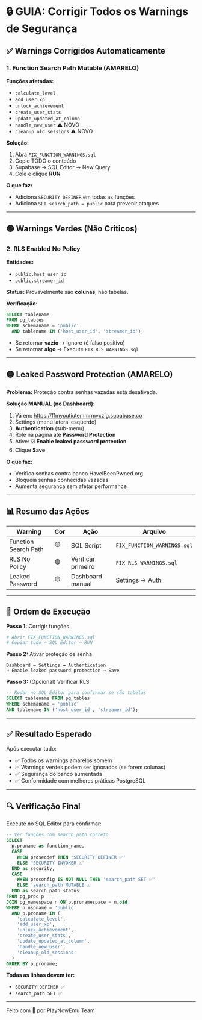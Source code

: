 # 🔒 GUIA: Corrigir Todos os Warnings de Segurança

## ✅ Warnings Corrigidos Automaticamente

### 1. Function Search Path Mutable (AMARELO)

**Funções afetadas:**
- `calculate_level`
- `add_user_xp`
- `unlock_achievement`
- `create_user_stats`
- `update_updated_at_column`
- `handle_new_user` ⚠️ NOVO
- `cleanup_old_sessions` ⚠️ NOVO

**Solução:**
1. Abra `FIX_FUNCTION_WARNINGS.sql`
2. Copie TODO o conteúdo
3. Supabase → SQL Editor → New Query
4. Cole e clique **RUN**

**O que faz:**
- Adiciona `SECURITY DEFINER` em todas as funções
- Adiciona `SET search_path = public` para prevenir ataques

---

## 🟢 Warnings Verdes (Não Críticos)

### 2. RLS Enabled No Policy

**Entidades:**
- `public.host_user_id`
- `public.streamer_id`

**Status:** Provavelmente são **colunas**, não tabelas.

**Verificação:**
```sql
SELECT tablename 
FROM pg_tables 
WHERE schemaname = 'public' 
  AND tablename IN ('host_user_id', 'streamer_id');
```

- Se retornar **vazio** → Ignore (é falso positivo)
- Se retornar **algo** → Execute `FIX_RLS_WARNINGS.sql`

---

## 🟡 Leaked Password Protection (AMARELO)

**Problema:** Proteção contra senhas vazadas está desativada.

**Solução MANUAL (no Dashboard):**

1. Vá em: https://ffmyoutiutemmrmvxzig.supabase.co
2. Settings (menu lateral esquerdo)
3. **Authentication** (sub-menu)
4. Role na página até **Password Protection**
5. Ative: ☑️ **Enable leaked password protection**
6. Clique **Save**

**O que faz:**
- Verifica senhas contra banco HaveIBeenPwned.org
- Bloqueia senhas conhecidas vazadas
- Aumenta segurança sem afetar performance

---

## 📊 Resumo das Ações

| Warning | Cor | Ação | Arquivo |
|---------|-----|------|---------|
| Function Search Path | 🟡 | SQL Script | `FIX_FUNCTION_WARNINGS.sql` |
| RLS No Policy | 🟢 | Verificar primeiro | `FIX_RLS_WARNINGS.sql` |
| Leaked Password | 🟡 | Dashboard manual | Settings → Auth |

---

## 🚀 Ordem de Execução

**Passo 1:** Corrigir funções
```bash
# Abrir FIX_FUNCTION_WARNINGS.sql
# Copiar tudo → SQL Editor → RUN
```

**Passo 2:** Ativar proteção de senha
```
Dashboard → Settings → Authentication
→ Enable leaked password protection → Save
```

**Passo 3:** (Opcional) Verificar RLS
```sql
-- Rodar no SQL Editor para confirmar se são tabelas
SELECT tablename FROM pg_tables 
WHERE schemaname = 'public' 
AND tablename IN ('host_user_id', 'streamer_id');
```

---

## ✅ Resultado Esperado

Após executar tudo:
- ✅ Todos os warnings amarelos somem
- ✅ Warnings verdes podem ser ignorados (se forem colunas)
- ✅ Segurança do banco aumentada
- ✅ Conformidade com melhores práticas PostgreSQL

---

## 🔍 Verificação Final

Execute no SQL Editor para confirmar:

```sql
-- Ver funções com search_path correto
SELECT 
  p.proname as function_name,
  CASE 
    WHEN prosecdef THEN 'SECURITY DEFINER ✅' 
    ELSE 'SECURITY INVOKER ⚠️' 
  END as security,
  CASE 
    WHEN proconfig IS NOT NULL THEN 'search_path SET ✅'
    ELSE 'search_path MUTABLE ⚠️'
  END as search_path_status
FROM pg_proc p
JOIN pg_namespace n ON p.pronamespace = n.oid
WHERE n.nspname = 'public'
  AND p.proname IN (
    'calculate_level', 
    'add_user_xp', 
    'unlock_achievement', 
    'create_user_stats', 
    'update_updated_at_column',
    'handle_new_user',
    'cleanup_old_sessions'
  )
ORDER BY p.proname;
```

**Todas as linhas devem ter:**
- `SECURITY DEFINER ✅`
- `search_path SET ✅`

---

Feito com 💜 por PlayNowEmu Team
